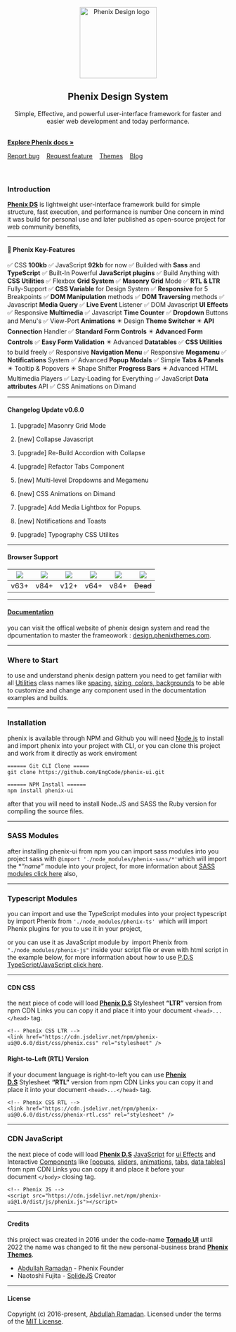 

</div>

<div>
<p align="center">
  <a href="https://design.phenixthemes.com">
    <img src="https://design.phenixthemes.com/wp-content/themes/phenix-docs/_front-end/dist/img/px-logo/pds-icon.png" alt="Phenix Design logo" width="175" height="162">
  </a>
</p>

<h2 align="center">Phenix Design System</h2>

<p align="center">
  Simple, Effective, and powerful user-interface framework for faster and easier web development and today performance.
  <br> <br>

<a href="https://design.phenixthemes.com/installation/"><strong>Explore Phenix docs »</strong></a> <br/>

<a href="https://github.com/EngCode/phenix-ui/issues/new?assignees=-&labels=bug&template=bug_report.yml">Report bug</a>
&nbsp;&nbsp;
<a href="https://github.com/EngCode/phenix-ui/issues/new?assignees=&labels=feature&template=feature_request.yml">Request feature</a>
&nbsp;&nbsp;
<a href="https://phenixthemes.com/">Themes</a>
&nbsp;&nbsp;
<a href="https://blog.phenixthemes.com/">Blog</a>
<br><br>
  <img src="https://img.shields.io/badge/build-v0.6.0-blue.svg" alt="" />
  <img src="https://img.shields.io/github/languages/code-size/EngCode/phenix-ui.svg" alt="" />
  <img src="https://img.shields.io/github/repo-size/EngCode/phenix-ui.svg" alt="" />
  <img src="https://img.shields.io/github/issues/EngCode/phenix-ui.svg" alt="" />
  <img src="https://img.shields.io/badge/%40typescript-v3.9.10-blue.svg" alt="" />
  <img src="https://img.shields.io/badge/Sass-v7.0.1-blue.svg" alt="" />
</p>
</div>

### Introduction

**[Phenix DS](https://design.phenixthemes.com/about-phenix/ "About Phenix")** is lightweight user-interface framework build for simple structure, fast execution, and performance is number One concern in mind it was build for personal use and later published as open-source project for web community benefits,

---

#### 🚀 Phenix Key-Features

  ✅ CSS **100kb**
  ✅ JavaScript **92kb** for now 
  ✅ Builded with **Sass** and **TypeScript**
  ✅ Built-In Powerful **JavaScript plugins**
  ✅ Build Anything with **CSS Utilities**
  ✅ Flexbox **Grid System**
  ✅ **Masonry Grid** Mode
  ✅ **RTL & LTR** Fully-Support
  ✅ **CSS Variable** for Design System
  ✅ **Responsive** for 5 Breakpoints
  ✅ **DOM Manipulation** methods
  ✅ **DOM Traversing** methods
  ✅ Javascript **Media Query**
  ✅ **Live Event** Listener
  ✅ DOM Javascript **UI Effects**
  ✅ Responsive **Multimedia**
  ✅ Javascript **Time Counter**
  ✅ **Dropdown** Buttons and Menu's
  ✅ View-Port **Animations**
  ✴️ Design **Theme Switcher**
  ✴️ **API Connection** Handler
  ✅ **Standard Form Controls**
  ✴️ **Advanced Form Controls**
  ✅ **Easy Form Validation**
  ✴️ Advanced **Datatables**
  ✅ **CSS Utilities** to build freely
  ✅ Responsive **Navigation Menu**
  ✅ Responsive **Megamenu**
  ✅ **Notifications** System
  ✅ Advanced **Popup Modals**
  ✅ Simple **Tabs & Panels**
  ✴️ Tooltip & Popovers
  ✴️ Shape Shifter **Progress Bars**
  ✴️ Advanced HTML Multimedia Players
  ✅ Lazy-Loading for Everything
  ✅ JavaScript **Data attributes** API
  ✅ CSS Animations on Dimand

--------------------

#### Changelog Update v0.6.0

1. [upgrade] Masonry Grid Mode

2. [new] Collapse Javascript

3. [upgrade] Re-Build Accordion with Collapse

4. [upgrade] Refactor Tabs Component

5. [new] Multi-level Dropdowns and Megamenu

6. [new] CSS Animations on Dimand

7. [upgrade] Add Media Lightbox for Popups.

8. [new] Notifications and Toasts

9. [upgrade] Typography CSS Utilites

--------------------

#### Browser Support

| ![](https://raw.githubusercontent.com/alrra/browser-logos/master/src/firefox/firefox_48x48.png) | ![](https://raw.githubusercontent.com/alrra/browser-logos/master/src/chrome/chrome_48x48.png) | ![](https://raw.githubusercontent.com/alrra/browser-logos/master/src/safari/safari_48x48.png) | ![](https://raw.githubusercontent.com/alrra/browser-logos/master/src/opera/opera_48x48.png) | ![](https://raw.githubusercontent.com/alrra/browser-logos/master/src/edge/edge_48x48.png) | ![](https://raw.githubusercontent.com/alrra/browser-logos/master/src/archive/internet-explorer_9-11/internet-explorer_9-11_48x48.png) |
|:-----------------------------------------------------------------------------------------------:|:---------------------------------------------------------------------------------------------:|:---------------------------------------------------------------------------------------------:|:-------------------------------------------------------------------------------------------:|:-----------------------------------------------------------------------------------------:|:-------------------------------------------------------------------------------------------------------------------------------------:|
| v63+                                                                                            | v84+                                                                                          | v12+                                                                                          | v64+                                                                                        | v84+                                                                                      | ~~Dead~~                                                                                                                              |

---

#### [Documentation](https://design.phenixthemes.com)

you can visit the offical website of phenix design system and read the dpcumentation to master the frameowork : [design.phenixthemes.com](https://design.phenixthemes.com).

---

### Where to Start

to use and understand phenix design pattern you need to get familiar with all [Utilities](https://design.phenixthemes.com/category/utilities/) class names like [spacing](https://design.phenixthemes.com/spacing/)[,](https://design.phenixthemes.com/display/) [s](https://design.phenixthemes.com/sizing/)[izing](https://design.phenixthemes.com/sizing/)[, colors](https://design.phenixthemes.com/colors/)[, backgrounds](https://design.phenixthemes.com/backgrounds/) to be able to customize and change any component used in the documentation examples and builds.

---

### Installation

phenix is available through NPM and Github you will need [Node.js](https://nodejs.org/en/download/ "Download Node JS") to install and import phenix into your project with CLI, or you can clone this project and work from it directly as work enviroment

```
====== Git CLI Clone =====
git clone https://github.com/EngCode/phenix-ui.git

====== NPM Install ======
npm install phenix-ui
```

after that you will need to install Node.JS and SASS the Ruby version for compiling the source files.

---

### SASS Modules

after installing phenix-ui from npm you can import sass modules into you project sass with `@import './node_modules/phenix-sass/*'`which will import the **“*name”** module into your project, for more information about [SASS modules click here](https://design.phenixthemes.com/category/sass-customize/ "SASS Customize") also,

---

### Typescript Modules

you can import and use the TypeScript modules into your project typescript by import Phenix from `'./node_modules/phenix-ts'`  which will import Phenix plugins for you to use it in your project,

or you can use it as JavaScript module by  import Phenix from `"./node_modules/phenix-js"` inside your script file or even with html script in the example below, for more information about how to use [P.D.S TypeScript/JavaScript click here](https://design.phenixthemes.com/category/typescript-js/ "Typescript").

---

#### CDN CSS

the next piece of code will load ******[Phenix D.S](https://design.phenixthemes.com/ "Home")****** Stylesheet **“LTR”** version from npm CDN Links you can copy it and place it into your document `<head>...</head>` tag.

```
<!-- Phenix CSS LTR -->
<link href="https://cdn.jsdelivr.net/npm/phenix-ui@0.6.0/dist/css/phenix.css" rel="stylesheet" />
```

#### Right-to-Left (RTL) Version

if your document language is right-to-left you can use ****[Phenix D.S](https://design.phenixthemes.com/ "Home")**** Stylesheet **“RTL”** version from npm CDN Links you can copy it and place it into your document `<head>...</head>` tag.

```
<!-- Phenix CSS RTL -->
<link href="https://cdn.jsdelivr.net/npm/phenix-ui@0.6.0/dist/css/phenix-rtl.css" rel="stylesheet" />
```

---

### CDN JavaScript

the next piece of code will load ****[Phenix D.S](https://design.phenixthemes.com/ "Home")**** [JavaScript](https://design.phenixthemes.com/category/typescript-js/ "Typescript") for [ui Effects](https://design.phenixthemes.com/ui-effects/ "UI Effects") and Interactive [Components](https://design.phenixthemes.com/category/components/ "Components") like [[popups](https://design.phenixthemes.com/popup-modals/ "Popup Modals"), [sliders](https://design.phenixthemes.com/carousel-slider/ "Carousel Slider"), [animations](https://design.phenixthemes.com/animations/ "Animations"), [tabs](https://design.phenixthemes.com/tabs-panels/ "Tabs & Panels"), [data tables](https://design.phenixthemes.com/data-tables/ "Data Tables")] from npm CDN Links you can copy it and place it before your document `</body>` closing tag.

```
<!-- Phenix JS -->
<script src="https://cdn.jsdelivr.net/npm/phenix-ui@1.0/dist/js/phenix.js"></script>
```

---

#### Credits

this project was created in 2016 under the code-name **[Tornado UI](https://tornado.phenixthemes.com/)** until 2022 the name was changed to fit the new personal-business brand **[Phenix Themes](https://phenixthemes.com/ "https://phenixthemes.com")**.

- [Abdullah Ramadan](https://www.facebook.com/Eng.AbdallahPS) - Phenix Founder
- Naotoshi Fujita - [SplideJS]([](https://github.com/Splidejs/splide)) Creator

--------------------

#### License

Copyright (c) 2016-present, [Abdullah Ramadan](https://www.facebook.com/Eng.AbdallahPS). Licensed under the terms of the [MIT License](https://opensource.org/licenses/MIT).
